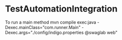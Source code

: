 # TestAutomationIntegration

To run a main method
mvn compile exec:java -Dexec.mainClass="com.runner.Main" -Dexec.args="./config/indigo.properties @swaglab web"